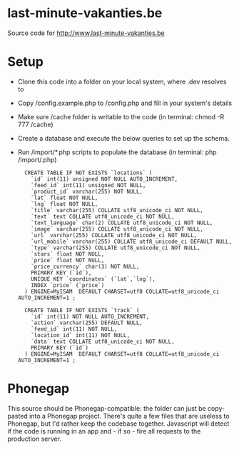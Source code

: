 last-minute-vakanties.be
========================

Source code for http://www.last-minute-vakanties.be

Setup
=====

* Clone this code into a folder on your local system, where <something>.dev resolves to
* Copy /config.example.php to /config.php and fill in your system's details
* Make sure /cache folder is writable to the code (in terminal: chmod -R 777 <your-folder>/cache)
* Create a database and execute the below queries to set up the schema.
* Run /import/*.php scripts to populate the database (in terminal: php <your-folder>/import/<feed-name>.php)

        CREATE TABLE IF NOT EXISTS `locations` (
          `id` int(11) unsigned NOT NULL AUTO_INCREMENT,
          `feed_id` int(11) unsigned NOT NULL,
          `product_id` varchar(255) NOT NULL,
          `lat` float NOT NULL,
          `lng` float NOT NULL,
          `title` varchar(255) COLLATE utf8_unicode_ci NOT NULL,
          `text` text COLLATE utf8_unicode_ci NOT NULL,
          `text_language` char(2) COLLATE utf8_unicode_ci NOT NULL,
          `image` varchar(255) COLLATE utf8_unicode_ci NOT NULL,
          `url` varchar(255) COLLATE utf8_unicode_ci NOT NULL,
          `url_mobile` varchar(255) COLLATE utf8_unicode_ci DEFAULT NULL,
          `type` varchar(255) COLLATE utf8_unicode_ci NOT NULL,
          `stars` float NOT NULL,
          `price` float NOT NULL,
          `price_currency` char(3) NOT NULL,
          PRIMARY KEY (`id`),
          UNIQUE KEY `coordinates` (`lat`,`lng`),
          INDEX `price` (`price`)
        ) ENGINE=MyISAM  DEFAULT CHARSET=utf8 COLLATE=utf8_unicode_ci AUTO_INCREMENT=1 ;

        CREATE TABLE IF NOT EXISTS `track` (
          `id` int(11) NOT NULL AUTO_INCREMENT,
          `action` varchar(255) DEFAULT NULL,
          `feed_id` int(11) NOT NULL,
          `location_id` int(11) NOT NULL,
          `data` text COLLATE utf8_unicode_ci NOT NULL,
          PRIMARY KEY (`id`)
        ) ENGINE=MyISAM  DEFAULT CHARSET=utf8 COLLATE=utf8_unicode_ci AUTO_INCREMENT=1 ;

Phonegap
========

This source should be Phonegap-compatible: the folder can just be copy-pasted into a Phonegap project.
There's quite a few files that are useless to Phonegap, but I'd rather keep the codebase together.
Javascript will detect if the code is running in an app and - if so - fire all requests to the production server.
